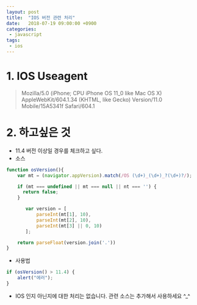 ```yaml
---
layout: post
title:  "IOS 버전 관련 처리"
date:   2018-07-19 09:00:00 +0900
categories:
 - javascript
tags: 
 - ios
---
```


# 1. IOS Useagent

> Mozilla/5.0 (iPhone; CPU iPhone OS 11_0 like Mac OS X) AppleWebKit/604.1.34 (KHTML, like Gecko) Version/11.0 Mobile/15A5341f Safari/604.1

# 2. 하고싶은 것
- 11.4 버전 이상일 경우를 체크하고 싶다.
- 소스
```javascript
function osVersion(){
    var mt = (navigator.appVersion).match(/OS (\d+)_(\d+)_?(\d+)?/);

    if (mt === undefined || mt === null || nt === '') {
      return false;
    }

       var version = [
           parseInt(mt[1], 10),
           parseInt(mt[2], 10),
           parseInt(mt[3] || 0, 10)
       ];

    return parseFloat(version.join('.'))
}
```

- 사용법

```javascript
if (osVersion() > 11.4) {
    alert("에러");
}
```

* IOS 인지 아닌지에 대한 처리는 없습니다. 관련 소스는 추가해서 사용하세요 ^_^